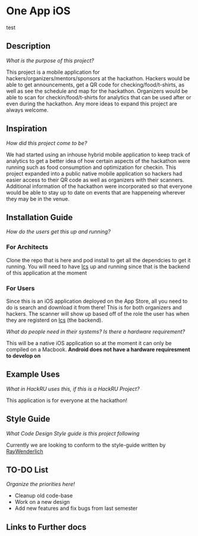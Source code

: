 # One App iOS
test
## Description
*What is the purpose of this project?*

This project is a mobile application for hackers/organizers/mentors/sponsors at the hackathon.  Hackers would be able to get announcements, get a QR code for checking/food/t-shirts, as well as see the schedule and map for the hackathon.  Organizers would be able to scan for checkin/food/t-shirts for analytics that can be used after or even during the hackathon.  Any more ideas to expand this project are always welcome.

## Inspiration
*How did this project come to be?*

We had started using an inhouse hybrid mobile application to keep track of analytics to get a better idea of how certain aspects of the hackathon were running such as food consumption and optimization for checkin.  This project expanded into a public native mobile application so hackers had easier access to their QR code as well as organizers with their scanners.  Additional information of the hackathon were incorporated so that everyone would be able to stay up to date on events that are happeneing wherever they may be in the venue. 

## Installation Guide
*How do the users get this up and running?*

### For Architects
Clone the repo that is here and pod install to get all the dependcies to get it running.  You will need to have [lcs](https://github.com/HackRU/lcs#lcs) up and running since that is the backend of this application at the moment

### For Users

Since this is an iOS application deployed on the App Store, all you need to do is search and download it from there!
This is for both organizers and hackers.  The scanner will show up based off of the role the user has when they are registerd on [lcs](https://github.com/HackRU/lcs#lcs) (the backend).

*What do people need in their systems? Is there a hardware requirement?*

This will be a native iOS application so at the moment it can only be compiled on a Macbook.
**Android does not have a hardware requiresment to develop on**

## Example Uses

*What in HackRU uses this, if this is a HackRU Project?*

This application is for everyone at the hackathon!


## Style Guide

*What Code Design Style guide is this project following*

Currently we are looking to conform to the style-guide written by [RayWenderlich](https://github.com/raywenderlich/swift-style-guide)


## TO-DO List

*Organize the priorities here!*

* Cleanup old code-base
* Work on a new design
* Add new features and fix bugs from last semester

## Links to Further docs

